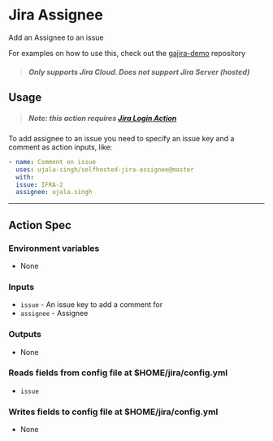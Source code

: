 # Jira Assignee
Add an Assignee to an issue

For examples on how to use this, check out the [gajira-demo](https://github.com/atlassian/gajira-demo) repository
> ##### Only supports Jira Cloud. Does not support Jira Server (hosted)

## Usage

> ##### Note: this action requires [Jira Login Action](https://github.com/marketplace/actions/jira-login)

To add assignee to an issue you need to specify an issue key and a comment as action inputs, like:

```yaml
- name: Comment on issue
  uses: ujala-singh/selfhosted-jira-assignee@master
  with:
  issue: IFRA-2
  assignee: ujala.singh
```

----
## Action Spec

### Environment variables
- None

### Inputs
- `issue` - An issue key to add a comment for
- `assignee` - Assignee

### Outputs
- None

### Reads fields from config file at $HOME/jira/config.yml
- `issue`

### Writes fields to config file at $HOME/jira/config.yml
- None